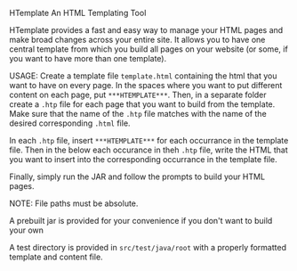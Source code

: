 HTemplate
An HTML Templating Tool

HTemplate provides a fast and easy way to manage your HTML pages and make broad changes across your entire site. It allows you to have one central template from which you build all pages on your website (or some, if you want to have more than one template).

USAGE:
Create a template file ```template.html``` containing the html that you want to have on every page. In the spaces where you want to put different content on each page, put ```***HTEMPLATE***```. Then, in a separate folder create a ```.htp``` file for each page that you want to build from the template. Make sure that the name of the ```.htp``` file matches with the name of the desired corresponding ```.html``` file.

In each ```.htp``` file, insert ```***HTEMPLATE***``` for each occurrance in the template file. Then in the below each occurance in theh ```.htp``` file, write the HTML that you want to insert into the corresponding occurrance in the template file.

Finally, simply run the JAR and follow the prompts to build your HTML pages.

NOTE: File paths must be absolute.

A prebuilt jar is provided for your convenience if you don't want to build your own

A test directory is provided in ```src/test/java/root``` with a properly formatted template and content file.

